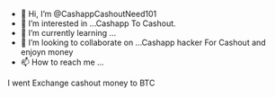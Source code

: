 - 👋 Hi, I’m @CashappCashoutNeed101
- 👀 I’m interested in ...Cashapp To Cashout.
- 🌱 I’m currently learning ...
- 💞️ I’m looking to collaborate on ...Cashapp hacker For Cashout and enjoyn money
- 📫 How to reach me ...

<!---
CashappCashoutNeed101/CashappCashoutNeed101 is a ✨ special ✨ repository because its `README.md` (this file) appears on your GitHub profile.
You can click the Preview link to take a look at your changes.
--->I went Exchange cashout money to BTC
